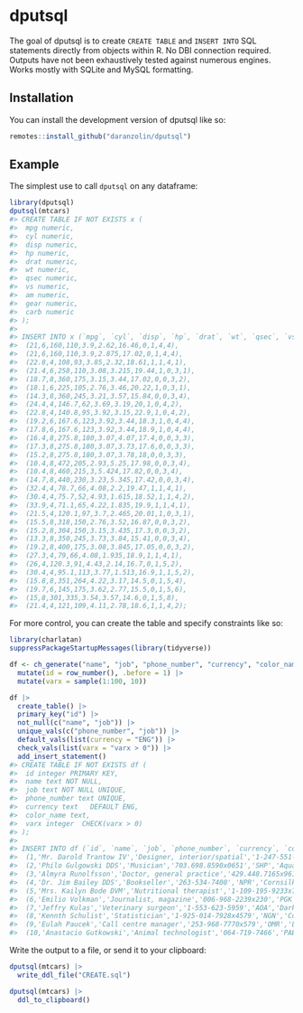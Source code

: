 
<!-- README.md is generated from README.Rmd. Please edit that file -->

# dputsql

<!-- badges: start -->
<!-- badges: end -->

The goal of dputsql is to create `CREATE TABLE` and `INSERT INTO` SQL
statements directly from objects within R. No DBI connection required.
Outputs have not been exhaustively tested against numerous engines.
Works mostly with SQLite and MySQL formatting.

## Installation

You can install the development version of dputsql like so:

``` r
remotes::install_github("daranzolin/dputsql")
```

## Example

The simplest use to call `dputsql` on any dataframe:

``` r
library(dputsql)
dputsql(mtcars)
#> CREATE TABLE IF NOT EXISTS x (
#>  mpg numeric,
#>  cyl numeric,
#>  disp numeric,
#>  hp numeric,
#>  drat numeric,
#>  wt numeric,
#>  qsec numeric,
#>  vs numeric,
#>  am numeric,
#>  gear numeric,
#>  carb numeric
#> );
#> 
#> INSERT INTO x (`mpg`, `cyl`, `disp`, `hp`, `drat`, `wt`, `qsec`, `vs`, `am`, `gear`, `carb`) VALUES
#>  (21,6,160,110,3.9,2.62,16.46,0,1,4,4),
#>  (21,6,160,110,3.9,2.875,17.02,0,1,4,4),
#>  (22.8,4,108,93,3.85,2.32,18.61,1,1,4,1),
#>  (21.4,6,258,110,3.08,3.215,19.44,1,0,3,1),
#>  (18.7,8,360,175,3.15,3.44,17.02,0,0,3,2),
#>  (18.1,6,225,105,2.76,3.46,20.22,1,0,3,1),
#>  (14.3,8,360,245,3.21,3.57,15.84,0,0,3,4),
#>  (24.4,4,146.7,62,3.69,3.19,20,1,0,4,2),
#>  (22.8,4,140.8,95,3.92,3.15,22.9,1,0,4,2),
#>  (19.2,6,167.6,123,3.92,3.44,18.3,1,0,4,4),
#>  (17.8,6,167.6,123,3.92,3.44,18.9,1,0,4,4),
#>  (16.4,8,275.8,180,3.07,4.07,17.4,0,0,3,3),
#>  (17.3,8,275.8,180,3.07,3.73,17.6,0,0,3,3),
#>  (15.2,8,275.8,180,3.07,3.78,18,0,0,3,3),
#>  (10.4,8,472,205,2.93,5.25,17.98,0,0,3,4),
#>  (10.4,8,460,215,3,5.424,17.82,0,0,3,4),
#>  (14.7,8,440,230,3.23,5.345,17.42,0,0,3,4),
#>  (32.4,4,78.7,66,4.08,2.2,19.47,1,1,4,1),
#>  (30.4,4,75.7,52,4.93,1.615,18.52,1,1,4,2),
#>  (33.9,4,71.1,65,4.22,1.835,19.9,1,1,4,1),
#>  (21.5,4,120.1,97,3.7,2.465,20.01,1,0,3,1),
#>  (15.5,8,318,150,2.76,3.52,16.87,0,0,3,2),
#>  (15.2,8,304,150,3.15,3.435,17.3,0,0,3,2),
#>  (13.3,8,350,245,3.73,3.84,15.41,0,0,3,4),
#>  (19.2,8,400,175,3.08,3.845,17.05,0,0,3,2),
#>  (27.3,4,79,66,4.08,1.935,18.9,1,1,4,1),
#>  (26,4,120.3,91,4.43,2.14,16.7,0,1,5,2),
#>  (30.4,4,95.1,113,3.77,1.513,16.9,1,1,5,2),
#>  (15.8,8,351,264,4.22,3.17,14.5,0,1,5,4),
#>  (19.7,6,145,175,3.62,2.77,15.5,0,1,5,6),
#>  (15,8,301,335,3.54,3.57,14.6,0,1,5,8),
#>  (21.4,4,121,109,4.11,2.78,18.6,1,1,4,2);
```

For more control, you can create the table and specify constraints like
so:

``` r
library(charlatan)
suppressPackageStartupMessages(library(tidyverse))

df <- ch_generate("name", "job", "phone_number", "currency", "color_name") |>
  mutate(id = row_number(), .before = 1) |>
  mutate(varx = sample(1:100, 10))

df |> 
  create_table() |> 
  primary_key("id") |> 
  not_null(c("name", "job")) |> 
  unique_vals(c("phone_number", "job")) |> 
  default_vals(list(currency = "ENG")) |> 
  check_vals(list(varx = "varx > 0")) |> 
  add_insert_statement()
#> CREATE TABLE IF NOT EXISTS df (
#>  id integer PRIMARY KEY,
#>  name text NOT NULL,
#>  job text NOT NULL UNIQUE,
#>  phone_number text UNIQUE,
#>  currency text   DEFAULT ENG,
#>  color_name text,
#>  varx integer  CHECK(varx > 0)
#> );
#> 
#> INSERT INTO df (`id`, `name`, `job`, `phone_number`, `currency`, `color_name`, `varx`) VALUES
#>  (1,'Mr. Darold Trantow IV','Designer, interior/spatial','1-247-551-1720x4089','ZAR','Fuchsia',56),
#>  (2,'Philo Gulgowski DDS','Musician','703.698.8590x0651','SHP','Aqua',53),
#>  (3,'Almyra Runolfsson','Doctor, general practice','429.448.7165x96196','DKK','LightPink',72),
#>  (4,'Dr. Jim Bailey DDS','Bookseller','263-534-7400','NPR','Cornsilk',17),
#>  (5,'Mrs. Kailyn Bode DVM','Nutritional therapist','1-109-195-9233x75019','BZD','CornflowerBlue',35),
#>  (6,'Emilio Volkman','Journalist, magazine','006-968-2239x230','PGK','BlueViolet',67),
#>  (7,'Jeffry Kulas','Veterinary surgeon','1-553-623-5959','AOA','DarkSeaGreen',31),
#>  (8,'Kennth Schulist','Statistician','1-925-014-7928x4579','NGN','Coral',28),
#>  (9,'Eulah Paucek','Call centre manager','253-968-7770x579','OMR','LightSalmon',29),
#>  (10,'Anastacio Gutkowski','Animal technologist','064-719-7466','PAB','MintCream',100);
```

Write the output to a file, or send it to your clipboard:

``` r
dputsql(mtcars) |> 
  write_ddl_file("CREATE.sql")

dputsql(mtcars) |> 
  ddl_to_clipboard()
```
